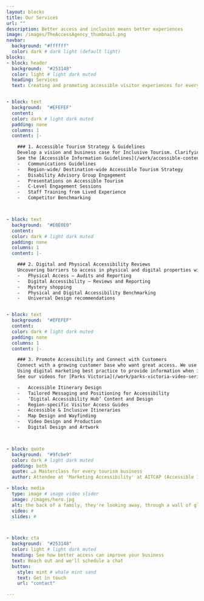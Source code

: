 ```yaml
---
layout: blocks
title: Our Services
url: ""
description: Better access and inclusion means better experiences
image: /images/TheAccessAgency_thumbnail.png
navbar:
  background: "#ffffff"
  color: dark # dark light (default light)
blocks:
- block: header
  background:  "#253148"
  color: light # light dark muted
  heading: Services
  text: Creating and promoting accessible visitor experiences for everyone


- block: text
  background:  "#EFEFEF"
  content:
  color: dark # light dark muted
  padding: none
  columns: 1
  content: |-

    ### 1. Accessible Tourism Strategy & Guidelines
    Develop a vision and business case for Inclusive Tourism. Clarifying opportunities and enabling people to service the sector with defined objectives.
    See the [Accessible Information Guidelines](/work/accessible-content-guidelines "Link to Accessible Information Guidelines") we created for Queensland Government or the [Communications and Campaign work](/work/mornington-peninsula-grants-for-accessibility "Link to our work with Mornington Peninsula Shire") we did with Mornington Peninsula Shire.
    -	Communications Guidelines
    -	Region-wide/ Destination-wide Accessible Tourism Strategy
    -	Disability Advisory Group Engagement
    -	Presentations on Accessible Tourism
    -	C-Level Engagement Sessions
    -	Staff Training from Lived Experience
    -	Competitor Benchmarking



- block: text
  background:  "#E0E0E0"
  content:
  color: dark # light dark muted
  padding: none
  columns: 1
  content: |-

    ### 2. Digital and Physical Accessibility Reviews
    Uncovering barriers to access in physical and digital properties with a qualified [Access Consultant.](/about-us "Link to About Us") We find solutions for existing barriers, review existing product and develop future inclusive experiences. [Talk to us](/contact "Link to contact us") about the digital accessibility review we did for Sovereign Hill or the Access review we undertook for Monty Hub.
    -	Physical Access – Audits and Reporting
    -	Digital Accessibility – Reviews and Reporting
    -	Mystery shopping
    -	Physical and Digital Accessibility Benchmarking
    -	Universal Design recommendations


- block: text
  background:  "#EFEFEF"
  content:
  color: dark # light dark muted
  padding: none
  columns: 1
  content: |-

    ### 3. Promote Accessibility and Connect with Customers
    Connect with a growing customer base who want great access. We use digital marketing best practice to provide information and materials when they’re needed – so visitors can visit easier and explore more.
    Using digital marketing best practice to provide information when its needed so visitors can visit with confidence and explore more.
    See our videos for [Parks Victoria](/work/parks-victoria-video-series "Link to our work for Parks Victoria") and [Ability Fest](/work/ability-fest "Link to our work for Visit Melbourne and AbilityFest")

    -	Accessible Itinerary Design
    -	Tailored Messaging and Positioning for Accessibility
    -	‘Digital Accessibility Hub’ Content and Design
    -	Region-specific Visitor Access Guides
    -	Accessible & Inclusive Itineraries
    -	Map Design and Wayfinding
    -	Video Design and Production
    -	Digital Design and Artwork



- block: quote
  background:  "#9fcbe9"
  color: dark # light dark muted
  padding: both
  quote: …a Masterclass for every tourism business
  author: Attendee at 'Marketing Accessibility' at AITCAP (Accessible Inclusive Conference)

- block: media
  type: image # image video slider
  image: /images/hero.jpg
  alt: the back of a family, they're looking away, through a wall of glass to an aquarium - a seal swims by with a stream of small bubbles trailing after it
  video: #
  slides: #



- block: cta
  background:  "#253148"
  color: light # light dark muted
  heading: See how better access can improve your business
  text: Reach out and we'll schedule a chat
  button:
    style: mint # whale mint sand
    text: Get in touch
    url: "contact"

---
```

